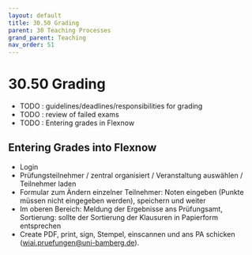 ```yaml
---
layout: default
title: 30.50 Grading
parent: 30 Teaching Processes
grand_parent: Teaching
nav_order: 51
---
```


# 30.50 Grading

- TODO : guidelines/deadlines/responsibilities for grading
- TODO : review of failed exams
- TODO : Entering grades in Flexnow

## Entering Grades into Flexnow

- Login
- Prüfungsteilnehmer / zentral organisiert / Veranstaltung auswählen / Teilnehmer laden
- Formular zum Ändern einzelner Teilnehmer: Noten eingeben (Punkte müssen nicht eingegeben werden), speichern und weiter
- Im oberen Bereich: Meldung der Ergebnisse ans Prüfungsamt, Sortierung: sollte der Sortierung der Klausuren in Papierform entsprechen
- Create PDF, print, sign, Stempel, einscannen und ans PA schicken (wiai.pruefungen@uni-bamberg.de). 
